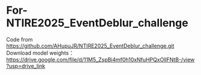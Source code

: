 # For-NTIRE2025_EventDeblur_challenge
Code from https://github.com/AHupuJR/NTIRE2025_EventDeblur_challenge.git
Download model weights： https://drive.google.com/file/d/11M5_ZspBi4mf0h10xNfuHPQxOllFNtB-/view?usp=drive_link
